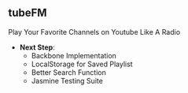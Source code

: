 ## tubeFM

Play Your Favorite Channels on Youtube Like A Radio

* **Next Step**:
  - Backbone Implementation
  - LocalStorage for Saved Playlist
  - Better Search Function
  - Jasmine Testing Suite